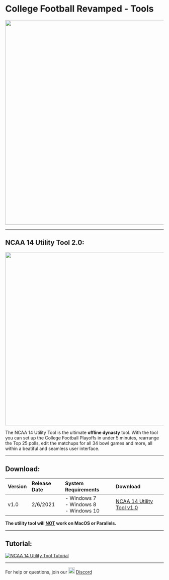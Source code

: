 # College Football Revamped - Tools

<p align="center">
  <img width="650" src="https://github.com/cfbrevamped/CFBR-Easy-Installer/blob/master/assets/images/CFBR.png">
</p>

---------
## NCAA 14 Utility Tool 2.0:

<p align="center">
  <img width="550" src="https://github.com/cfbrevamped/CFBR-Easy-Installer/blob/master/assets/images/utility-tool/4-team.PNG">
</p>

The NCAA 14 Utility Tool is the ultimate **offline dynasty** tool. With the tool you can set up the College Football Playoffs in under 5 minutes, rearrange the Top 25 polls, edit the matchups for all 34 bowl games and more, all within a beatiful and seamless user interface.

---------
## Download:
| **Version** | **Release Date** | **System Requirements** | **Download** |
|:----|:----|:----|:----|
| v1.0 | 2/6/2021 | - Windows 7<br>- Windows 8<br>- Windows 10 | [NCAA 14 Utility Tool v1.0](http://bit.ly/NCAA_UtilityTool)

**The utility tool will <ins>NOT</ins> work on MacOS or Parallels.**

---------
## Tutorial:

[![NCAA 14 Utility Tool Tutorial](https://img.youtube.com/vi/pcJVEmalO5I/0.jpg)](https://www.youtube.com/watch?v=pcJVEmalO5I)

---------
For help or questions, join our <img width="20" src="https://logo-logos.com/wp-content/uploads/2018/03/Discord_icon.png"> [Discord](https://discord.com/invite/cfbr)
